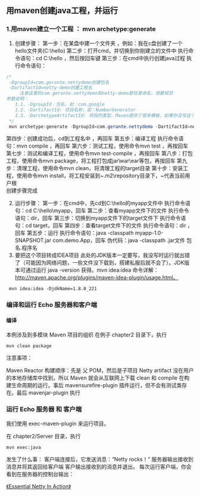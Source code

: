 ## 用maven创建java工程，并运行
### 1.用maven建立一个工程 ： mvn archetype:generate



1. 创建步骤：
第一步：在某盘中建一个文件夹 ，例如：我在c盘创建了一个hello文件夹(C:\hello)
第二步：打开cmd，并切换到你刚建立的文件中
            执行命令语句：cd C:\hello ，然后按回车键
第三步：在cmd中执行创建java过程
            执行命令语句：
```java
/*
 -DgroupId=com.gerante.nettydemo创建包名
 -DartifactId=netty-demo创建工程名
     注意这里的com.gerante.nettydemo和netty-demo是任意命名，但要规范
参数说明：
　　1.1、-DgroupId：包名，如：com.google
　　1.2、-DartifactId: 项目名称，如：NumberGenerator
　　1.3、-DarchetypeArtifactId: 项目的类型，Maven提供了很多模板，如果你没写这个，创建的时候就会列出一大堆模板让你选择 1.4、-DinteractiveMode: 是否使用交互模式，如果是true，那么在创建过程中就要手动输入一些参数
 */
 mvn archetype:generate -DgroupId=com.gerante.nettydemo -DartifactId=netty-demo -DarchetypeArtifactId=maven-archetype-quickstart -DarchetypeVersion=1.4 -DinteractiveMode=false
```
第四步：创建成功后，cd到工程名中 ，再回车
第五步：编译工程
    执行命令语句：mvn compile ，再回车
第六步：测试工程，使用命令mvn test ，再按回车
第七步：测试和编译工程，使用命令mvn test-compile ，再按回车
第八步：打包工程，使用命令mvn package，将工程打包成jar\war\ear等包，再按回车
第九步：清理工程，使用命令mvn clean，将清理工程的target目录
第十步：安装工程，使用命令mvn install，将工程安装到~\.m2\repository目录下，~代表当前用户根     
创建步骤完成

2. 运行步骤：
       第一步：在cmd中，先cd到C:\hello的myapp文件中
              执行命令语句：cd C:\hello\myapp，回车
       第二步：查看myapp文件下的文件
              执行命令语句：dir，回车
       第三步：切换到myapp文件下的target文件下
             执行命令语句：cd target，回车
       第四步：查看target文件下的文件
                执行命令语句：dir ，回车
         第五步：运行
              执行命令语句：java -classpath myapp-1.0-SNAPSHOT.jar com.demo.App，回车
                      伪代码：java -classpath .jar文件 包名.程序名
3. 要把这个项目转成IDEA项目
此处的JDK版本一定要写，我没写时运行就出错了（可能因为网络问题，一些文件没下载到，搭建私服后就不会了）。JDK版本可通过运行 java -version 获得。mvn idea:idea 命令详解：http://maven.apache.org/plugins/maven-idea-plugin/usage.html。
```shell
 mvn idea:idea -DjdkName=1.8.0_221
```

### 编译和运行 Echo 服务器和客户端
#### 编译
本例涉及到多模块 Maven 项目的组织
在例子 chapter2 目录下，执行
```shell
mvn clean package
```
注意事项：

Maven Reactor 构建顺序：先是 父 POM，然后是子项目
Netty artifact 没在用户的本地存储库中找到，所以 Maven 就会从互联网上下载
clean 和 compile 在构建生命周期的运行。事后 mavensurefire-plugin 插件运行，但不会有测试类存在。最后 mavenjar-plugin 执行

### 运行 Echo 服务器 和 客户端
我们使用 exec-maven-plugin 来运行项目。

在 chapter2/Server 目录，执行
```shell
mvn exec:java
```
发生了什么事：
客户端连接后，它发送消息：“Netty rocks！”
服务器输出接收到消息并将其返回给客户端
客户输出接收到的消息并退出。
每次运行客户端，你会看到在服务器的控制台输出：



[《Essential Netty In Action》](https://waylau.gitbooks.io/essential-netty-in-action/content/GETTING%20STARTED/Asynchronous%20and%20Event%20Driven.html)